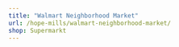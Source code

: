 ```yaml
---
title: "Walmart Neighborhood Market"
url: /hope-mills/walmart-neighborhood-market/
shop: Supermarkt
---
```


